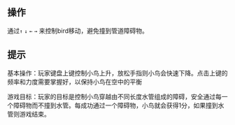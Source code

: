 ## 操作

通过`↑` `↓` `←` `→` 来控制bird移动，避免撞到管道障碍物。

## 提示

‌基本操作‌：玩家键盘上键控制小鸟上升，放松手指则小鸟会快速下降。点击上键的频率和力度需要掌握好，以保持小鸟在空中的平衡‌<br>

‌游戏目标‌：玩家的目标是控制小鸟穿越由不同长度水管组成的障碍，安全通过每一个障碍物而不撞到水管。每成功通过一个障碍物，小鸟就会获得1分，如果撞到水管则游戏结束‌。
